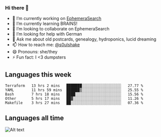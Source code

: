 ### Hi there 👋

<!--
**soulshake/soulshake** is a ✨ _special_ ✨ repository because its `README.md` (this file) appears on your GitHub profile.

Here are some ideas to get you started:

- 🔭 I’m currently working on ...
- 🌱 I’m currently learning ...
- 👯 I’m looking to collaborate on ...
- 🤔 I’m looking for help with ...
- 💬 Ask me about ...
- 📫 How to reach me: ...
- 😄 Pronouns: ...
- ⚡ Fun fact: ...
-->


- 🔭 I’m currently working on [EphemeraSearch](https://www.ephemerasearch.com/)
- 🌱 I’m currently learning BRAINS!
- 👯 I’m looking to collaborate on EphemeraSearch
- 🤔 I’m looking for help with German
- 💬 Ask me about old postcards, genealogy, hydroponics, lucid dreaming
- 📫 How to reach me: [@s0ulshake](https://twitter.com/soulshake)
- 😄 Pronouns: she/they
- ⚡ Fun fact: I <3 dumpsters

## Languages this week

<!--START_SECTION:waka-->
```text
Terraform   13 hrs 2 mins   ███████░░░░░░░░░░░░░░░░░░   27.77 % 
YAML        11 hrs 59 mins  ██████▒░░░░░░░░░░░░░░░░░░   25.55 % 
Bash        7 hrs 18 mins   ████░░░░░░░░░░░░░░░░░░░░░   15.56 % 
Other       5 hrs 17 mins   ██▓░░░░░░░░░░░░░░░░░░░░░░   11.26 % 
Makefile    3 hrs 27 mins   ██░░░░░░░░░░░░░░░░░░░░░░░   07.36 % 
```
<!--END_SECTION:waka-->

## Languages all time
![Alt text](https://wakatime.com/share/@aj/6aa10b67-a5e9-4fb1-acaf-8692f4385172.svg)
